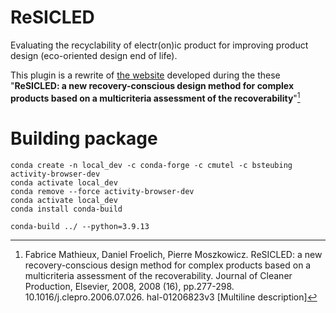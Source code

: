 # ReSICLED

Evaluating the recyclability of electr(on)ic product for improving product design (eco-oriented design end of life).

This plugin is a rewrite of [the website](https://resicled-dev.g-scop.grenoble-inp.fr/ReSICLED-0.1/user/login) developed during the these "**ReSICLED: a new recovery-conscious design method for complex products based on a multicriteria assessment of the recoverability**"[^1]

[^1]: Fabrice Mathieux, Daniel Froelich, Pierre Moszkowicz. ReSICLED: a new recovery-conscious design method for complex products based on a multicriteria assessment of the recoverability. Journal of Cleaner Production, Elsevier, 2008, 2008 (16), pp.277-298. 10.1016/j.clepro.2006.07.026. hal-01206823v3
[Multiline description]

# Building package

```
conda create -n local_dev -c conda-forge -c cmutel -c bsteubing activity-browser-dev
conda activate local_dev
conda remove --force activity-browser-dev
conda activate local_dev
conda install conda-build
```

```
conda-build ../ --python=3.9.13
```

